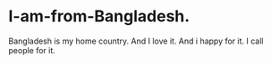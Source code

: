 # I-am-from-Bangladesh.
Bangladesh is my home country.
And I love it.
And i happy for it.
I call people for it.
